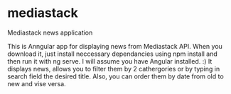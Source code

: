 # mediastack
Mediastack news application

This is Anngular app for displaying news from Mediastack API. When you download it, just install neccessary dependancies using npm install and then run it with ng serve. I will assume you have Angular installed. :) It displays news, allows you to filter them by 2 cathergories or by typing in search field the desired title. Also, you can order them by date from old to new and vise versa. 
